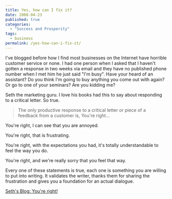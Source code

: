 ```yaml
---
title: Yes, how can I fix it?
date: 2008-04-23
published: true
categories:
  - "Success and Prosperity"
tags:
  - business
permalink: /yes-how-can-i-fix-it/
---
```

I've blogged before how I find most businesses on the Internet have horrible customer service or none.  I had one person when I asked that I haven't gotten a response in two weeks via email and they have no published phone number when I met him he just said "I'm busy".  Have your heard of an assistant?  Do you think I'm going to buy anything you come out with again?  Or go to one of your seminars?  Are you kidding me?

Seth the marketing guru.  I love his books had this to say about responding to a critical letter.  So true.

>The only productive response to a critical letter or piece of a feedback from a customer is, You're right... 

You're right, I can see that you are annoyed.

You're right, that is frustrating.

You're right, with the expectations you had, it's totally understandable to feel the way you do.

You're right, and we're really sorry that you feel that way.

Every one of these statements is true, each one is something you are willing to put into writing. It validates the writer, thanks them for sharing the frustration and gives you a foundation for an actual dialogue.

[Seth's Blog: You're right!](https://seths.blog/2008/04/youre-right/)